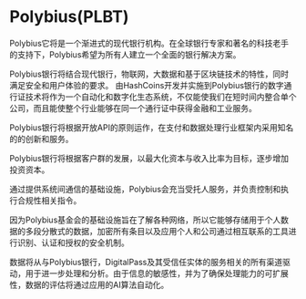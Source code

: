 # 

# Polybius(PLBT)

Polybius它将是一个渐进式的现代银行机构。在全球银行专家和著名的科技老手的支持下，Polybius希望为所有人建立一个全面的银行解决方案。

Polybius银行将结合现代银行，物联网，大数据和基于区块链技术的特性，同时满足安全和用户体验的要求。 由HashCoins开发并实施到Polybius银行的数字通行证技术将作为一个自动化和数字化生态系统，不仅能使我们在短时间内整合单个公司，而且能使整个行业能够在同一个通行证中获得金融和工业服务。

Polybius银行将根据开放API的原则运作，在支付和数据处理行业框架内采用知名的的创新和服务。

Polybius银行将根据客户群的发展，以最大化资本与收入比率为目标，逐步增加投资资本。

通过提供系统间通信的基础设施，Polybius会充当受托人服务，并负责控制和执行合规性相关指令。

因为Polybius基金会的基础设施旨在了解各种网络，所以它能够存储用于个人数据的多段分散式的数据，加密所有条目以及应用个人和公司通过相互联系的工具进行识别、认证和授权的安全机制。

数据将从与Polybius银行，DigitalPass及其受信任实体的服务相关的所有渠道驱动，用于进一步处理和分析。由于信息的敏感性，并为了确保处理能力的可扩展性，数据的评估将通过应用的AI算法自动化。

